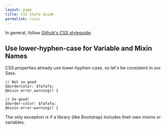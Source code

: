```yaml
---
layout: page
title: CSS Style Guide
permalink: /css/
---
```


In general, follow [Github's CSS styleguide](https://github.com/styleguide/css).

## Use lower-hyphen-case for Variable and Mixin Names

CSS properties already use lower-hyphen-case, so let's be consistent in our Sass.

    // Not so good
    $borderColor: $fafafa;
    @mixin error_warning() {

    // So good!
    $border-color: $fafafa;
    @mixin error-warning() {

The only exception is if a library (like Bootstrap) includes their own mixins or variables.
